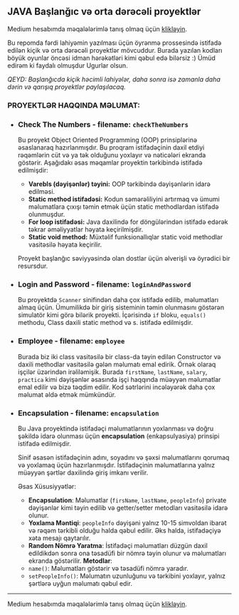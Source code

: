 ## JAVA Başlanğıc və orta dərəcəli proyektlər

Medium hesabımda məqalələrimlə tanış olmaq üçün [klikləyin](https://medium.com/@rasuljangirli).

Bu repomda fərdi lahiyəmin yazılması üçün öyrənmə prossesində istifadə edilən kiçik və orta dərəcəli proyektlər mövcuddur. Burada yazılan kodları böyük oyunlar öncəsi idman hərəkətləri kimi qəbul edə bilərsiz :) Ümüd edirəm ki faydalı olmuşdur Ugurlar olsun.

_QEYD: Başlanğıcda kiçik həcimli lahiyələr, daha sonra isə zamanla daha dərin və qarışıq proyektlər paylaşılacaq._

### PROYEKTLƏR HAQQINDA MƏLUMAT:

- ### Check The Numbers - filename: `checkTheNumbers`

  Bu proyekt Object Oriented Programming (OOP) prinsiplərinə əsaslanaraq hazırlanmışdır. Bu proqram istifadəçinin daxil etdiyi rəqəmlərin cüt və ya tək olduğunu yoxlayır və nəticələri ekranda göstərir. Aşağıdakı əsas məqamlar proyektin tərkibində istifadə edilmişdir:

  - **Varebls (dəyişənlər) təyini:** OOP tərkibində dəyişənlərin idarə edilməsi.
  - **Static method istifadəsi:** Kodun səmərəliliyini artırmaq və ümumi məlumatlara çıxışı təmin etmək üçün static methodlardan istifadə olunmuşdur.
  - **For loop istifadəsi:** Java daxilində for döngülərindən istifadə edərək təkrar əməliyyatlar həyata keçirilmişdir.
  - **Static void method:** Müxtəlif funksionallıqlar static void methodlar vasitəsilə həyata keçirilir.

  Proyekt başlanğıc səviyyəsində olan dostlar üçün əlverişli və öyrədici bir resursdur.

- ### Login and Password - filename: `loginAndPassword`

  Bu proyektdə `Scanner` sinifindən daha çox istifadə edilib, məlumatları almaq üçün. Ümumilikdə bir giriş sisteminin təmin olunmasını göstərən simulatör kimi görə bilərik proyekti. İçərisində `if` bloku, `equals()` methodu, Class daxili static method və s. istifadə edilmişdir.

- ### Employee - filename: `employee`

  Burada biz iki class vasitəsilə bir class-da təyin edilən Constructor və daxili methodlar vasitəsilə gələn məlumatı emal edirik. Örnək olaraq işçilər üzərindən irəliləmişik. Burada `firstName`, `lastName`, `salary`, `practica` kimi dəyişənlər əsasında işçi haqqında müəyyən məlumatlar emal edilir və bizə təqdim edilir. Kod sətrlərini incələyərək daha çox məlumat əldə etmək mümkündür.

- ### Encapsulation - filename: `encapsulation`

  Bu Java proyektində istifadəçi məlumatlarının yoxlanması və doğru şəkildə idarə olunması üçün **encapsulation** (enkapsulyasiya) prinsipi istifadə edilmişdir.

  Sinif əsasən istifadəçinin adını, soyadını və şəxsi məlumatlarını qorumaq və yoxlamaq üçün hazırlanmışdır. İstifadəçinin məlumatlarına yalnız müəyyən şərtlər daxilində giriş imkanı verilir.

  Əsas Xüsusiyyətlər:

  - **Encapsulation**: Məlumatlar (`firsName`, `lastName`, `peopleInfo`) private dəyişənlər kimi təyin edilib və getter/setter metodları vasitəsilə idarə olunur.
  - **Yoxlama Məntiqi**: `peopleInfo` dəyişəni yalnız 10-15 simvoldan ibarət və rəqəm tərkibli olduğu halda qəbul edilir. Əks halda, istifadəçiyə xəta mesajı qaytarılır.
  - **Random Nömrə Yaratma**: İstifadəçi məlumatları düzgün daxil edildikdən sonra ona təsadüfi bir nömrə təyin olunur və məlumatları ekranda göstərilir.
  **Metodlar**:
  - `name()`: Məlumatları göstərir və təsadüfi nömrə yaradır.
  - `setPeopleInfo()`: Məlumatın uzunluğunu və tərkibini yoxlayır, yalnız şərtlərə uyğun məlumatı qəbul edir.




---

Medium hesabımda məqalələrimlə tanış olmaq üçün [klikləyin](https://medium.com/@rasuljangirli).
